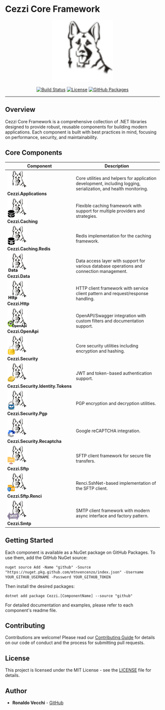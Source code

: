# Cezzi Core Framework

<p align="center">
  <img src="https://raw.githubusercontent.com/mtnvencenzo/cezzis-core/main/Cezzi/Cezzi.Applications/src/Cezzi.Applications/.pack/cezzi-applications.png" alt="Cezzi Core Framework" width="200" />
</p>

<p align="center">
  <a href="https://github.com/mtnvencenzo/cezzis-core/actions"><img src="https://github.com/mtnvencenzo/cezzis-core/actions/workflows/cezzi-applications-cicd.yaml/badge.svg" alt="Build Status"></a>
  <a href="https://opensource.org/licenses/MIT"><img src="https://img.shields.io/badge/license-MIT-blue.svg" alt="License"></a>
  <a href="https://github.com/mtnvencenzo/cezzis-core/pkgs/nuget"><img src="https://img.shields.io/badge/GitHub%20Packages-Cezzi-blue?logo=github" alt="GitHub Packages"></a>
</p>

---

## Overview

Cezzi Core Framework is a comprehensive collection of .NET libraries designed to provide robust, reusable components for building modern applications. Each component is built with best practices in mind, focusing on performance, security, and maintainability.

## Core Components

| Component | Description |
|-----------|-------------|
| [![Cezzi.Applications](https://raw.githubusercontent.com/mtnvencenzo/cezzis-core/main/Cezzi/Cezzi.Applications/src/Cezzi.Applications/.pack/cezzi-applications.png)](Cezzi.Applications)<br>**Cezzi.Applications** | Core utilities and helpers for application development, including logging, serialization, and health monitoring. |
| [![Cezzi.Caching](https://raw.githubusercontent.com/mtnvencenzo/cezzis-core/main/Cezzi/Cezzi.Caching/src/Cezzi.Caching/.pack/cezzi-caching.png)](Cezzi.Caching)<br>**Cezzi.Caching** | Flexible caching framework with support for multiple providers and strategies. |
| [![Cezzi.Caching.Redis](https://raw.githubusercontent.com/mtnvencenzo/cezzis-core/main/Cezzi/Cezzi.Caching.Redis/src/Cezzi.Caching.Redis/.pack/cezzi-redis.png)](Cezzi.Caching.Redis)<br>**Cezzi.Caching.Redis** | Redis implementation for the caching framework. |
| [![Cezzi.Data](https://raw.githubusercontent.com/mtnvencenzo/cezzis-core/main/Cezzi/Cezzi.Data/src/Cezzi.Data/.pack/cezzi-data.png)](Cezzi.Data)<br>**Cezzi.Data** | Data access layer with support for various database operations and connection management. |
| [![Cezzi.Http](https://raw.githubusercontent.com/mtnvencenzo/cezzis-core/main/Cezzi/Cezzi.Http/src/Cezzi.Http/.pack/cezzi-http.png)](Cezzi.Http)<br>**Cezzi.Http** | HTTP client framework with service client pattern and request/response handling. |
| [![Cezzi.OpenApi](https://raw.githubusercontent.com/mtnvencenzo/cezzis-core/main/Cezzi/Cezzi.OpenApi/src/Cezzi.OpenApi/.pack/cezzi-openapi.png)](Cezzi.OpenApi)<br>**Cezzi.OpenApi** | OpenAPI/Swagger integration with custom filters and documentation support. |
| [![Cezzi.Security](https://raw.githubusercontent.com/mtnvencenzo/cezzis-core/main/Cezzi/Cezzi.Security/src/Cezzi.Security/.pack/cezzi-security.png)](Cezzi.Security)<br>**Cezzi.Security** | Core security utilities including encryption and hashing. |
| [![Cezzi.Security.Identity.Tokens](https://raw.githubusercontent.com/mtnvencenzo/cezzis-core/main/Cezzi/Cezzi.Security.Identity.Tokens/src/Cezzi.Security.Identity.Tokens/.pack/cezzi-security-tok.png)](Cezzi.Security.Identity.Tokens)<br>**Cezzi.Security.Identity.Tokens** | JWT and token-based authentication support. |
| [![Cezzi.Security.Pgp](https://raw.githubusercontent.com/mtnvencenzo/cezzis-core/main/Cezzi/Cezzi.Security.Pgp/src/Cezzi.Security.Pgp/.pack/cezzi-security-pgp.png)](Cezzi.Security.Pgp)<br>**Cezzi.Security.Pgp** | PGP encryption and decryption utilities. |
| [![Cezzi.Security.Recaptcha](https://raw.githubusercontent.com/mtnvencenzo/cezzis-core/main/Cezzi/Cezzi.Security.Recaptcha/src/Cezzi.Security.Recaptcha/.pack/cezzi-recaptcha.png)](Cezzi.Security.Recaptcha)<br>**Cezzi.Security.Recaptcha** | Google reCAPTCHA integration. |
| [![Cezzi.Sftp](https://raw.githubusercontent.com/mtnvencenzo/cezzis-core/main/Cezzi/Cezzi.Sftp/src/Cezzi.Sftp/.pack/cezzi-sftp.png)](Cezzi.Sftp)<br>**Cezzi.Sftp** | SFTP client framework for secure file transfers. |
| [![Cezzi.Sftp.Renci](https://raw.githubusercontent.com/mtnvencenzo/cezzis-core/main/Cezzi/Cezzi.Sftp.Renci/src/Cezzi.Sftp.Renci/.pack/cezzi-sftp-renci.png)](Cezzi.Sftp.Renci)<br>**Cezzi.Sftp.Renci** | Renci.SshNet-based implementation of the SFTP client. |
| [![Cezzi.Smtp](https://raw.githubusercontent.com/mtnvencenzo/cezzis-core/main/Cezzi/Cezzi.Smtp/src/Cezzi.Smtp/.pack/cezzi-smtp.png)](Cezzi.Smtp)<br>**Cezzi.Smtp** | SMTP client framework with modern async interface and factory pattern. |

## Getting Started

Each component is available as a NuGet package on GitHub Packages. To use them, add the GitHub NuGet source:

```shell
nuget source Add -Name "github" -Source "https://nuget.pkg.github.com/mtnvencenzo/index.json" -Username YOUR_GITHUB_USERNAME -Password YOUR_GITHUB_TOKEN
```

Then install the desired packages:

```shell
dotnet add package Cezzi.[ComponentName] --source "github"
```

For detailed documentation and examples, please refer to each component's readme file.

## Contributing

Contributions are welcome! Please read our [Contributing Guide](CONTRIBUTING.md) for details on our code of conduct and the process for submitting pull requests.

## License

This project is licensed under the MIT License - see the [LICENSE](LICENSE) file for details.

## Author

- **Ronaldo Vecchi** - [GitHub](https://github.com/mtnvencenzo)
